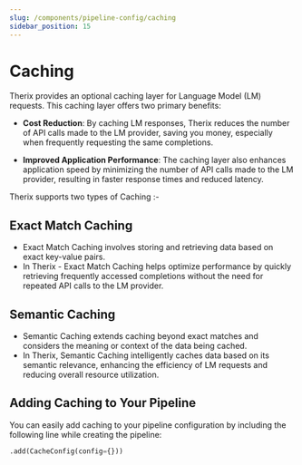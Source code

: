 ```yaml
---
slug: /components/pipeline-config/caching
sidebar_position: 15
---
```


# Caching

Therix provides an optional caching layer for Language Model (LM) requests. This caching layer offers two primary benefits:

- **Cost Reduction**: By caching LM responses, Therix reduces the number of API calls made to the LM provider, saving you money, especially when frequently requesting the same completions.
  
- **Improved Application Performance**: The caching layer also enhances application speed by minimizing the number of API calls made to the LM provider, resulting in faster response times and reduced latency.

Therix supports two types of Caching :- 


## Exact Match Caching

- Exact Match Caching involves storing and retrieving data based on exact key-value pairs. 
- In Therix - Exact Match Caching helps optimize performance by quickly retrieving frequently accessed completions without the need for repeated API calls to the LM provider.

## Semantic Caching


- Semantic Caching extends caching beyond exact matches and considers the meaning or context of the data being cached.
- In Therix, Semantic Caching intelligently caches data based on its semantic relevance, enhancing the efficiency of LM requests and reducing overall resource utilization.



## Adding Caching to Your Pipeline

You can easily add caching to your pipeline configuration by including the following line while creating the pipeline:

```python
.add(CacheConfig(config={}))
```
